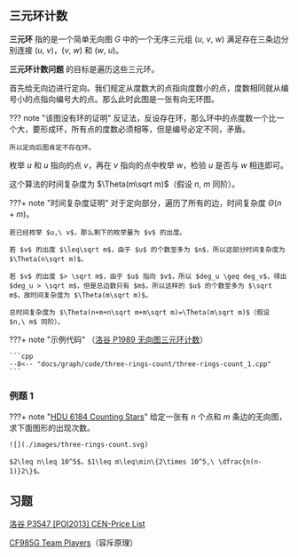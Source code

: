 ## 三元环计数

**三元环** 指的是一个简单无向图 $G$ 中的一个无序三元组 $(u,\ v,\ w)$ 满足存在三条边分别连接 $(u,\ v)$，$(v,\ w)$ 和 $(w,\ u)$。

**三元环计数问题** 的目标是遍历这些三元环。

首先给无向边进行定向。我们规定从度数大的点指向度数小的点，度数相同就从编号小的点指向编号大的点。那么此时此图是一张有向无环图。

??? note "该图没有环的证明"
    反证法，反设存在环，那么环中的点度数一个比一个大，要形成环，所有点的度数必须相等，但是编号必定不同，矛盾。

    所以定向后图肯定不存在环。

枚举 $u$ 和 $u$ 指向的点 $v$，再在 $v$ 指向的点中枚举 $w$，检验 $u$ 是否与 $w$ 相连即可。

这个算法的时间复杂度为 $\Theta(m\sqrt m)$（假设 $n,\ m$ 同阶）。

???+ note "时间复杂度证明"
    对于定向部分，遍历了所有的边，时间复杂度 $\Theta(n+m)$。

    若已经枚举 $u,\ v$，那么剩下的枚举量为 $v$ 的出度。

    若 $v$ 的出度 $\leq\sqrt m$，由于 $u$ 的个数至多为 $n$，所以这部分时间复杂度为 $\Theta(n\sqrt m)$。

    若 $v$ 的出度 $> \sqrt m$，由于 $u$ 指向 $v$，所以 $deg_u \geq deg_v$，得出 $deg_u > \sqrt m$，但是总边数只有 $m$，所以这样的 $u$ 的个数至多为 $\sqrt m$，故时间复杂度为 $\Theta(m\sqrt m)$。

    总时间复杂度为 $\Theta(n+m+n\sqrt m+m\sqrt m)=\Theta(m\sqrt m)$（假设 $n,\ m$ 同阶）。

???+ note "示例代码"
    （[洛谷 P1989 无向图三元环计数](https://www.luogu.com.cn/problem/P1989)）

    ```cpp
    --8<-- "docs/graph/code/three-rings-count/three-rings-count_1.cpp"
    ```

### 例题 1

???+ note "[HDU 6184 Counting Stars](https://vjudge.net/problem/HDU-6184)"
    给定一张有 $n$ 个点和 $m$ 条边的无向图，求下面图形的出现次数。

    ![](./images/three-rings-count.svg)

    $2\leq n\leq 10^5$，$1\leq m\leq\min\{2\times 10^5,\ \dfrac{n(n-1)}2\}$。

## 习题

[洛谷 P3547 [POI2013] CEN-Price List](https://www.luogu.com.cn/problem/P3547)

[CF985G Team Players](https://codeforces.com/contest/985/problem/G)（容斥原理）